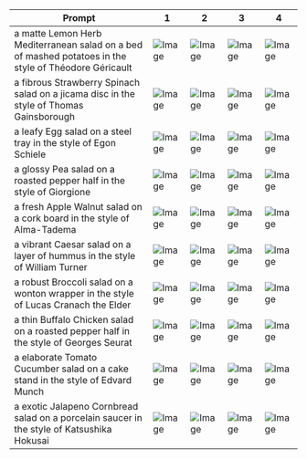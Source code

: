 | Prompt | 1 | 2 | 3 | 4 |
|-|-|-|-|-|
| a matte Lemon Herb Mediterranean salad on a bed of mashed potatoes in the style of Théodore Géricault | ![Image](https://salad-benchmark-public-assets.s3.us-east-2.amazonaws.com/sdxl/7fd9fd99-d257-49c0-b84d-5801267a4142-0.jpg) | ![Image](https://salad-benchmark-public-assets.s3.us-east-2.amazonaws.com/sdxl/7fd9fd99-d257-49c0-b84d-5801267a4142-1.jpg) | ![Image](https://salad-benchmark-public-assets.s3.us-east-2.amazonaws.com/sdxl/7fd9fd99-d257-49c0-b84d-5801267a4142-2.jpg) | ![Image](https://salad-benchmark-public-assets.s3.us-east-2.amazonaws.com/sdxl/7fd9fd99-d257-49c0-b84d-5801267a4142-3.jpg) |
| a fibrous Strawberry Spinach salad on a jicama disc in the style of Thomas Gainsborough | ![Image](https://salad-benchmark-public-assets.s3.us-east-2.amazonaws.com/sdxl/8d13b671-df30-49cb-9e4d-75b2db3027ab-0.jpg) | ![Image](https://salad-benchmark-public-assets.s3.us-east-2.amazonaws.com/sdxl/8d13b671-df30-49cb-9e4d-75b2db3027ab-1.jpg) | ![Image](https://salad-benchmark-public-assets.s3.us-east-2.amazonaws.com/sdxl/8d13b671-df30-49cb-9e4d-75b2db3027ab-2.jpg) | ![Image](https://salad-benchmark-public-assets.s3.us-east-2.amazonaws.com/sdxl/8d13b671-df30-49cb-9e4d-75b2db3027ab-3.jpg) |
| a leafy Egg salad on a steel tray in the style of Egon Schiele | ![Image](https://salad-benchmark-public-assets.s3.us-east-2.amazonaws.com/sdxl/896c5216-00ff-47f8-bb55-e0b94a775bbb-0.jpg) | ![Image](https://salad-benchmark-public-assets.s3.us-east-2.amazonaws.com/sdxl/896c5216-00ff-47f8-bb55-e0b94a775bbb-1.jpg) | ![Image](https://salad-benchmark-public-assets.s3.us-east-2.amazonaws.com/sdxl/896c5216-00ff-47f8-bb55-e0b94a775bbb-2.jpg) | ![Image](https://salad-benchmark-public-assets.s3.us-east-2.amazonaws.com/sdxl/896c5216-00ff-47f8-bb55-e0b94a775bbb-3.jpg) |
| a glossy Pea salad on a roasted pepper half in the style of Giorgione | ![Image](https://salad-benchmark-public-assets.s3.us-east-2.amazonaws.com/sdxl/37b74eda-159d-47df-bc67-a92ce1f7e8d4-0.jpg) | ![Image](https://salad-benchmark-public-assets.s3.us-east-2.amazonaws.com/sdxl/37b74eda-159d-47df-bc67-a92ce1f7e8d4-1.jpg) | ![Image](https://salad-benchmark-public-assets.s3.us-east-2.amazonaws.com/sdxl/37b74eda-159d-47df-bc67-a92ce1f7e8d4-2.jpg) | ![Image](https://salad-benchmark-public-assets.s3.us-east-2.amazonaws.com/sdxl/37b74eda-159d-47df-bc67-a92ce1f7e8d4-3.jpg) |
| a fresh Apple Walnut salad on a cork board in the style of Alma-Tadema | ![Image](https://salad-benchmark-public-assets.s3.us-east-2.amazonaws.com/sdxl/f4999bd4-2d86-421e-ac88-69a09c5bda8e-0.jpg) | ![Image](https://salad-benchmark-public-assets.s3.us-east-2.amazonaws.com/sdxl/f4999bd4-2d86-421e-ac88-69a09c5bda8e-1.jpg) | ![Image](https://salad-benchmark-public-assets.s3.us-east-2.amazonaws.com/sdxl/f4999bd4-2d86-421e-ac88-69a09c5bda8e-2.jpg) | ![Image](https://salad-benchmark-public-assets.s3.us-east-2.amazonaws.com/sdxl/f4999bd4-2d86-421e-ac88-69a09c5bda8e-3.jpg) |
| a vibrant Caesar salad on a layer of hummus in the style of William Turner | ![Image](https://salad-benchmark-public-assets.s3.us-east-2.amazonaws.com/sdxl/18da73f2-ebd8-4f46-a00f-555f2ac60ece-0.jpg) | ![Image](https://salad-benchmark-public-assets.s3.us-east-2.amazonaws.com/sdxl/18da73f2-ebd8-4f46-a00f-555f2ac60ece-1.jpg) | ![Image](https://salad-benchmark-public-assets.s3.us-east-2.amazonaws.com/sdxl/18da73f2-ebd8-4f46-a00f-555f2ac60ece-2.jpg) | ![Image](https://salad-benchmark-public-assets.s3.us-east-2.amazonaws.com/sdxl/18da73f2-ebd8-4f46-a00f-555f2ac60ece-3.jpg) |
| a robust Broccoli salad on a wonton wrapper in the style of Lucas Cranach the Elder | ![Image](https://salad-benchmark-public-assets.s3.us-east-2.amazonaws.com/sdxl/76ec01f9-3e9d-4010-9ef8-70580cc59ad6-0.jpg) | ![Image](https://salad-benchmark-public-assets.s3.us-east-2.amazonaws.com/sdxl/76ec01f9-3e9d-4010-9ef8-70580cc59ad6-1.jpg) | ![Image](https://salad-benchmark-public-assets.s3.us-east-2.amazonaws.com/sdxl/76ec01f9-3e9d-4010-9ef8-70580cc59ad6-2.jpg) | ![Image](https://salad-benchmark-public-assets.s3.us-east-2.amazonaws.com/sdxl/76ec01f9-3e9d-4010-9ef8-70580cc59ad6-3.jpg) |
| a thin Buffalo Chicken salad on a roasted pepper half in the style of Georges Seurat | ![Image](https://salad-benchmark-public-assets.s3.us-east-2.amazonaws.com/sdxl/4a029448-2c27-4f7c-bd44-337ef569c58a-0.jpg) | ![Image](https://salad-benchmark-public-assets.s3.us-east-2.amazonaws.com/sdxl/4a029448-2c27-4f7c-bd44-337ef569c58a-1.jpg) | ![Image](https://salad-benchmark-public-assets.s3.us-east-2.amazonaws.com/sdxl/4a029448-2c27-4f7c-bd44-337ef569c58a-2.jpg) | ![Image](https://salad-benchmark-public-assets.s3.us-east-2.amazonaws.com/sdxl/4a029448-2c27-4f7c-bd44-337ef569c58a-3.jpg) |
| a elaborate Tomato Cucumber salad on a cake stand in the style of Edvard Munch | ![Image](https://salad-benchmark-public-assets.s3.us-east-2.amazonaws.com/sdxl/512a72e7-a33f-40f0-bbea-91ee214b01d6-0.jpg) | ![Image](https://salad-benchmark-public-assets.s3.us-east-2.amazonaws.com/sdxl/512a72e7-a33f-40f0-bbea-91ee214b01d6-1.jpg) | ![Image](https://salad-benchmark-public-assets.s3.us-east-2.amazonaws.com/sdxl/512a72e7-a33f-40f0-bbea-91ee214b01d6-2.jpg) | ![Image](https://salad-benchmark-public-assets.s3.us-east-2.amazonaws.com/sdxl/512a72e7-a33f-40f0-bbea-91ee214b01d6-3.jpg) |
| a exotic Jalapeno Cornbread salad on a porcelain saucer in the style of Katsushika Hokusai | ![Image](https://salad-benchmark-public-assets.s3.us-east-2.amazonaws.com/sdxl/35d36db9-3a7a-4a29-8659-ff6838f3b985-0.jpg) | ![Image](https://salad-benchmark-public-assets.s3.us-east-2.amazonaws.com/sdxl/35d36db9-3a7a-4a29-8659-ff6838f3b985-1.jpg) | ![Image](https://salad-benchmark-public-assets.s3.us-east-2.amazonaws.com/sdxl/35d36db9-3a7a-4a29-8659-ff6838f3b985-2.jpg) | ![Image](https://salad-benchmark-public-assets.s3.us-east-2.amazonaws.com/sdxl/35d36db9-3a7a-4a29-8659-ff6838f3b985-3.jpg) |
